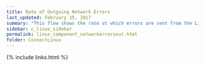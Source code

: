 ```yaml
---
title: ﻿Rate of Outgoing Network Errors
last_updated: February 15, 2017
summary: "This flow shows the rate at which errors are sent from the Linux host to the network."
sidebar: c_linux_sidebar
permalink: linux_component_networkerrorsout.html
folder: ConnectLinux
---
```


{% include links.html %}
